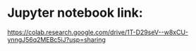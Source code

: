 # Jupyter notebook link:
https://colab.research.google.com/drive/1T-D29seV--w8xCU-ynngJ56q2MEBc5iJ?usp=sharing
